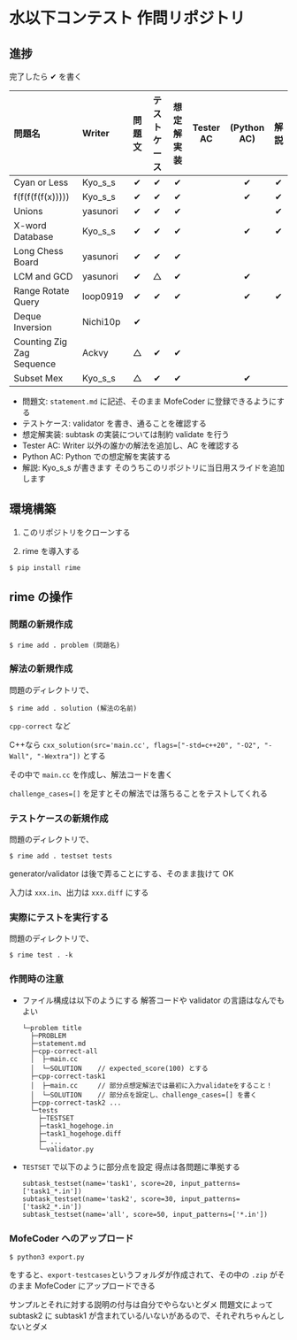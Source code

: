 # 水以下コンテスト 作問リポジトリ

## 進捗

完了したら ✔ を書く

| 問題名                    | Writer   | 問題文 | テストケース | 想定解実装 | Tester AC | (Python AC) | 解説 |
| :------------------------ | :------- | :----: | :----------: | :--------: | :-------: | :---------: | :--: |
| Cyan or Less              | Kyo_s_s  |   ✔    |      ✔       |     ✔      |           |      ✔      |  ✔   |
| f(f(f(f(f(x)))))          | Kyo_s_s  |   ✔    |      ✔       |     ✔      |           |      ✔      |  ✔   |
| Unions                    | yasunori |   ✔    |      ✔       |     ✔      |           |             |  ✔   |
| X-word Database           | Kyo_s_s  |   ✔    |      ✔       |     ✔      |           |     ✔     |  ✔   |
| Long Chess Board          | yasunori |   ✔    |      ✔       |     ✔      |           |             |      |
| LCM and GCD               | yasunori |   ✔    |      △       |     ✔      |           |      ✔      |      |
| Range Rotate Query        | loop0919 |   ✔    |      ✔       |     ✔      |           |      ✔      |  ✔   |
| Deque Inversion           | Nichi10p |   ✔    |              |            |           |             |      |
| Counting Zig Zag Sequence | Ackvy    |   △    |      ✔       |     ✔      |           |             |      |
| Subset Mex                | Kyo_s_s  |   △    |      ✔       |     ✔      |           |      ✔      |      |

- 問題文: `statement.md` に記述、そのまま MofeCoder に登録できるようにする
- テストケース: validator を書き、通ることを確認する
- 想定解実装: subtask の実装については制約 validate を行う
- Tester AC: Writer 以外の誰かの解法を追加し、AC を確認する
- Python AC: Python での想定解を実装する
- 解説: Kyo_s_s が書きます そのうちこのリポジトリに当日用スライドを追加します

## 環境構築

1. このリポジトリをクローンする

1. rime を導入する

```
$ pip install rime
```

## rime の操作

### 問題の新規作成

```
$ rime add . problem (問題名)
```

### 解法の新規作成

問題のディレクトリで、

```
$ rime add . solution (解法の名前)
```

`cpp-correct` など

C++なら `cxx_solution(src='main.cc', flags=["-std=c++20", "-O2", "-Wall", "-Wextra"])` とする

その中で `main.cc` を作成し、解法コードを書く

`challenge_cases=[]` を足すとその解法では落ちることをテストしてくれる

### テストケースの新規作成

問題のディレクトリで、

```
$ rime add . testset tests
```

generator/validator は後で弄ることにする、そのまま抜けて OK

入力は `xxx.in`、出力は `xxx.diff` にする

### 実際にテストを実行する

問題のディレクトリで、

```
$ rime test . -k
```

### 作問時の注意

- ファイル構成は以下のようにする 解答コードや validator の言語はなんでもよい
  ```
  └─problem title
    ├─PROBLEM
    ├─statement.md
    ├─cpp-correct-all
    │  ├─main.cc
    │  └─SOLUTION    // expected_score(100) とする
    ├─cpp-correct-task1
    │  ├─main.cc     // 部分点想定解法では最初に入力validateをすること！
    │  └─SOLUTION    // 部分点を設定し、challenge_cases=[] を書く
    ├─cpp-correct-task2 ...
    └─tests
      ├─TESTSET
      ├─task1_hogehoge.in
      ├─task1_hogehoge.diff
      ├─ ...
      └─validator.py
  ```
- `TESTSET` で以下のように部分点を設定 得点は各問題に準拠する
  ```
  subtask_testset(name='task1', score=20, input_patterns=['task1_*.in'])
  subtask_testset(name='task2', score=30, input_patterns=['task2_*.in'])
  subtask_testset(name='all', score=50, input_patterns=['*.in'])
  ```

### MofeCoder へのアップロード

```
$ python3 export.py
```

をすると、`export-testcases`というフォルダが作成されて、その中の `.zip` がそのまま MofeCoder にアップロードできる

サンプルとそれに対する説明の付与は自分でやらないとダメ
問題文によって subtask2 に subtask1 が含まれている/いないがあるので、それぞれちゃんとしないとダメ
